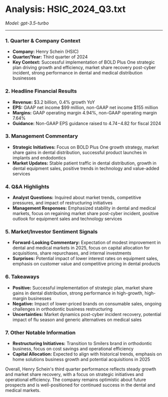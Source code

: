 # Analysis: HSIC_2024_Q3.txt

*Model: gpt-3.5-turbo*

---

### 1. Quarter & Company Context
- **Company:** Henry Schein (HSIC)
- **Quarter/Year:** Third quarter of 2024
- **Key Context:** Successful implementation of BOLD Plus One strategic plan driving growth and efficiency, market share recovery post-cyber incident, strong performance in dental and medical distribution businesses

### 2. Headline Financial Results
- **Revenue:** $3.2 billion, 0.4% growth YoY
- **EPS:** GAAP net income $99 million, non-GAAP net income $155 million
- **Margins:** GAAP operating margin 4.94%, non-GAAP operating margin 7.64%
- **Guidance:** Non-GAAP EPS guidance raised to $4.74-$4.82 for fiscal 2024

### 3. Management Commentary
- **Strategic Initiatives:** Focus on BOLD Plus One growth strategy, market share gains in dental distribution, successful product launches in implants and endodontics
- **Market Updates:** Stable patient traffic in dental distribution, growth in dental equipment sales, positive trends in technology and value-added services

### 4. Q&A Highlights
- **Analyst Questions:** Inquired about market trends, competitive pressures, and impact of restructuring initiatives
- **Management Responses:** Emphasized stability in dental and medical markets, focus on regaining market share post-cyber incident, positive outlook for equipment sales and technology services

### 5. Market/Investor Sentiment Signals
- **Forward-Looking Commentary:** Expectation of modest improvement in dental and medical markets in 2025, focus on capital allocation for acquisitions, share repurchases, and internal investments
- **Surprises:** Potential impact of lower interest rates on equipment sales, emphasis on customer value and competitive pricing in dental products

### 6. Takeaways
- **Positive:** Successful implementation of strategic plan, market share gains in dental distribution, strong performance in high-growth, high-margin businesses
- **Negative:** Impact of lower-priced brands on consumable sales, ongoing challenges in orthodontic business restructuring
- **Uncertainties:** Market dynamics post-cyber incident recovery, potential impact of flu season and generic alternatives on medical sales

### 7. Other Notable Information
- **Restructuring Initiatives:** Transition to Smilers brand in orthodontic business, focus on cost savings and operational efficiency
- **Capital Allocation:** Expected to align with historical trends, emphasis on home solutions business growth and potential acquisitions in 2025

Overall, Henry Schein's third quarter performance reflects steady growth and market share recovery, with a focus on strategic initiatives and operational efficiency. The company remains optimistic about future prospects and is well-positioned for continued success in the dental and medical markets.